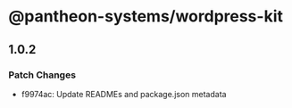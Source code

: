 # @pantheon-systems/wordpress-kit

## 1.0.2

### Patch Changes

- f9974ac: Update READMEs and package.json metadata
